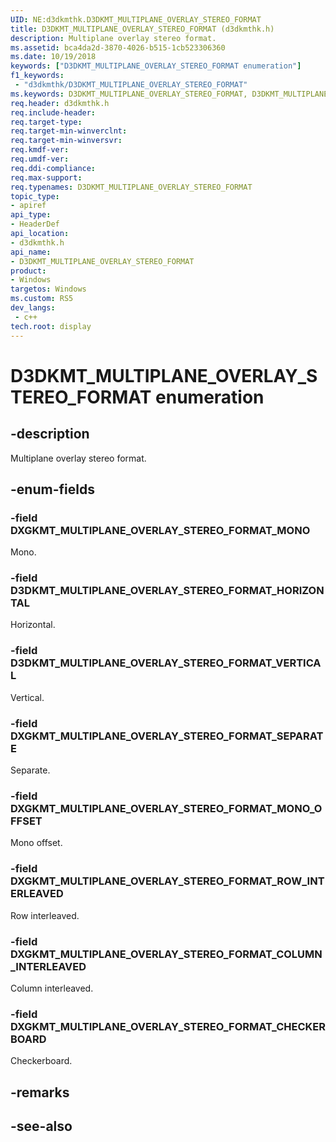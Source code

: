 ```yaml
---
UID: NE:d3dkmthk.D3DKMT_MULTIPLANE_OVERLAY_STEREO_FORMAT
title: D3DKMT_MULTIPLANE_OVERLAY_STEREO_FORMAT (d3dkmthk.h)
description: Multiplane overlay stereo format.
ms.assetid: bca4da2d-3870-4026-b515-1cb523306360
ms.date: 10/19/2018
keywords: ["D3DKMT_MULTIPLANE_OVERLAY_STEREO_FORMAT enumeration"]
f1_keywords:
 - "d3dkmthk/D3DKMT_MULTIPLANE_OVERLAY_STEREO_FORMAT"
ms.keywords: D3DKMT_MULTIPLANE_OVERLAY_STEREO_FORMAT, D3DKMT_MULTIPLANE_OVERLAY_STEREO_FORMAT, 
req.header: d3dkmthk.h
req.include-header:
req.target-type:
req.target-min-winverclnt:
req.target-min-winversvr:
req.kmdf-ver:
req.umdf-ver:
req.ddi-compliance:
req.max-support:
req.typenames: D3DKMT_MULTIPLANE_OVERLAY_STEREO_FORMAT
topic_type: 
- apiref
api_type: 
- HeaderDef
api_location: 
- d3dkmthk.h
api_name: 
- D3DKMT_MULTIPLANE_OVERLAY_STEREO_FORMAT
product:
- Windows
targetos: Windows
ms.custom: RS5
dev_langs:
 - c++
tech.root: display
---
```


# D3DKMT_MULTIPLANE_OVERLAY_STEREO_FORMAT enumeration

## -description

Multiplane overlay stereo format.

## -enum-fields

### -field DXGKMT_MULTIPLANE_OVERLAY_STEREO_FORMAT_MONO 

Mono.

### -field D3DKMT_MULTIPLANE_OVERLAY_STEREO_FORMAT_HORIZONTAL 

Horizontal.

### -field D3DKMT_MULTIPLANE_OVERLAY_STEREO_FORMAT_VERTICAL 

Vertical.

### -field DXGKMT_MULTIPLANE_OVERLAY_STEREO_FORMAT_SEPARATE 

Separate.

### -field DXGKMT_MULTIPLANE_OVERLAY_STEREO_FORMAT_MONO_OFFSET 

Mono offset.

### -field DXGKMT_MULTIPLANE_OVERLAY_STEREO_FORMAT_ROW_INTERLEAVED 

Row interleaved.

### -field DXGKMT_MULTIPLANE_OVERLAY_STEREO_FORMAT_COLUMN_INTERLEAVED 

Column interleaved.

### -field DXGKMT_MULTIPLANE_OVERLAY_STEREO_FORMAT_CHECKERBOARD 

Checkerboard.

## -remarks

## -see-also
